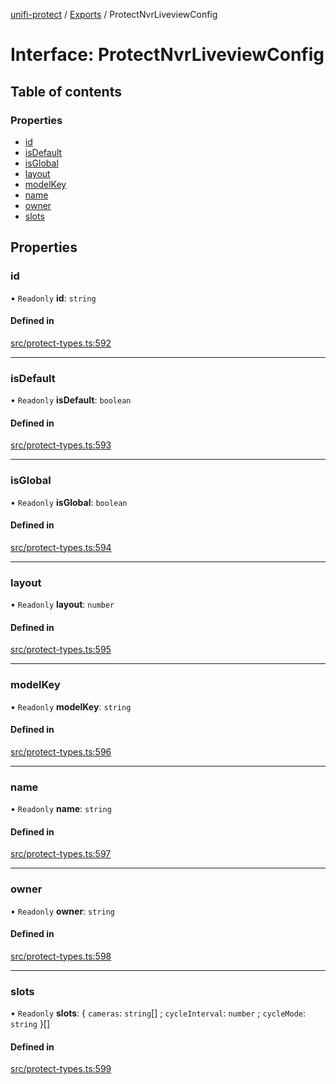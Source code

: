[unifi-protect](../README.md) / [Exports](../modules.md) / ProtectNvrLiveviewConfig

# Interface: ProtectNvrLiveviewConfig

## Table of contents

### Properties

- [id](ProtectNvrLiveviewConfig.md#id)
- [isDefault](ProtectNvrLiveviewConfig.md#isdefault)
- [isGlobal](ProtectNvrLiveviewConfig.md#isglobal)
- [layout](ProtectNvrLiveviewConfig.md#layout)
- [modelKey](ProtectNvrLiveviewConfig.md#modelkey)
- [name](ProtectNvrLiveviewConfig.md#name)
- [owner](ProtectNvrLiveviewConfig.md#owner)
- [slots](ProtectNvrLiveviewConfig.md#slots)

## Properties

### id

• `Readonly` **id**: `string`

#### Defined in

[src/protect-types.ts:592](https://github.com/hjdhjd/unifi-protect/blob/12bffbb/src/protect-types.ts#L592)

___

### isDefault

• `Readonly` **isDefault**: `boolean`

#### Defined in

[src/protect-types.ts:593](https://github.com/hjdhjd/unifi-protect/blob/12bffbb/src/protect-types.ts#L593)

___

### isGlobal

• `Readonly` **isGlobal**: `boolean`

#### Defined in

[src/protect-types.ts:594](https://github.com/hjdhjd/unifi-protect/blob/12bffbb/src/protect-types.ts#L594)

___

### layout

• `Readonly` **layout**: `number`

#### Defined in

[src/protect-types.ts:595](https://github.com/hjdhjd/unifi-protect/blob/12bffbb/src/protect-types.ts#L595)

___

### modelKey

• `Readonly` **modelKey**: `string`

#### Defined in

[src/protect-types.ts:596](https://github.com/hjdhjd/unifi-protect/blob/12bffbb/src/protect-types.ts#L596)

___

### name

• `Readonly` **name**: `string`

#### Defined in

[src/protect-types.ts:597](https://github.com/hjdhjd/unifi-protect/blob/12bffbb/src/protect-types.ts#L597)

___

### owner

• `Readonly` **owner**: `string`

#### Defined in

[src/protect-types.ts:598](https://github.com/hjdhjd/unifi-protect/blob/12bffbb/src/protect-types.ts#L598)

___

### slots

• `Readonly` **slots**: \{ `cameras`: `string`[] ; `cycleInterval`: `number` ; `cycleMode`: `string`  }[]

#### Defined in

[src/protect-types.ts:599](https://github.com/hjdhjd/unifi-protect/blob/12bffbb/src/protect-types.ts#L599)
